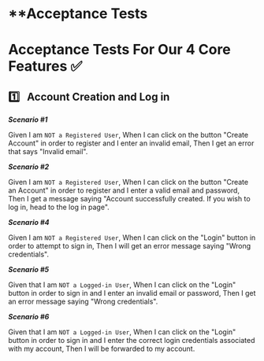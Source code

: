 # **Acceptance Tests <br>


# **Acceptance Tests For Our 4 Core Features** :white_check_mark: <br>


## :one: &nbsp; Account Creation and Log in


**_Scenario #1_**

Given I am `NOT a Registered User`,
When I can click on the button "Create Account" in order to register and I enter an invalid email,
Then I get an error that says "Invalid email".


**_Scenario #2_**

Given I am `NOT a Registered User`,
When I can click on the button "Create an Account" in order to register and I enter a valid email and password,
Then I get a message saying "Account successfully created. If you wish to log in, head to the log in page".



**_Scenario #4_**

Given I am `NOT a Registered User`,
When I can click on the "Login" button in order to attempt to sign in,
Then I will get an error message saying "Wrong credentials".



**_Scenario #5_**

Given that I am `NOT a Logged-in User`,
When I can click on the "Login" button in order to sign in and I enter an invalid email or password,
Then I get an error message saying "Wrong credentials".
 
 

**_Scenario #6_**

Given that I am `NOT a Logged-in User`,
When I can click on the "Login" button in order to sign in and I enter the correct login credentials associated with my account,
Then I will be forwarded to my account.
